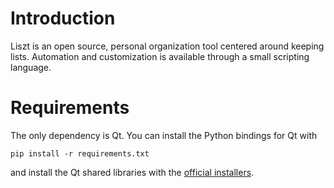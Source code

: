 # Introduction
Liszt is an open source, personal organization tool centered around keeping lists.
Automation and customization is available through a small scripting language.

# Requirements
The only dependency is Qt.
You can install the Python bindings for Qt with 
```
pip install -r requirements.txt
```
and install the Qt shared libraries with the [official installers](https://doc.qt.io/qt-5/gettingstarted.html).


